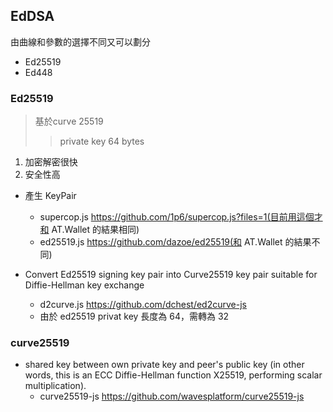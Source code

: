 ## EdDSA
由曲線和參數的選擇不同又可以劃分
- Ed25519
- Ed448
  
### Ed25519
>基於curve 25519
>> private key 64 bytes

1. 加密解密很快
2. 安全性高
 
- 產生 KeyPair
   - supercop.js https://github.com/1p6/supercop.js?files=1(目前用這個才和 AT.Wallet 的結果相同)
   - ed25519.js https://github.com/dazoe/ed25519(和 AT.Wallet 的結果不同)

- Convert Ed25519 signing key pair into Curve25519 key pair suitable for Diffie-Hellman key exchange
    - d2curve.js https://github.com/dchest/ed2curve-js
    - 由於 ed25519 privat key 長度為 64，需轉為 32
    
    
### curve25519
- shared key between own private key and peer's public key (in other words, this is an ECC Diffie-Hellman function X25519, performing scalar multiplication).
    - curve25519-js https://github.com/wavesplatform/curve25519-js
